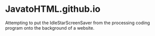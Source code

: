 # JavatoHTML.github.io
Attempting to put the IdleStarScreenSaver from the processing coding program onto the background of a website.
